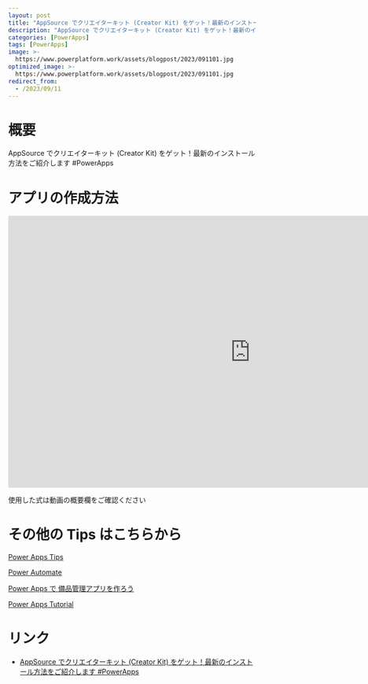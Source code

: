 ```yaml
---
layout: post
title: "AppSource でクリエイターキット (Creator Kit) をゲット！最新のインストール方法をご紹介します #PowerApps"
description: "AppSource でクリエイターキット (Creator Kit) をゲット！最新のインストール方法をご紹介します #PowerAppsを動画で分かりやすく解説"
categories: [PowerApps]
tags: [PowerApps]
image: >-
  https://www.powerplatform.work/assets/blogpost/2023/091101.jpg
optimized_image: >-
  https://www.powerplatform.work/assets/blogpost/2023/091101.jpg
redirect_from:
  - /2023/09/11
---
```



#  概要

AppSource でクリエイターキット (Creator Kit) をゲット！最新のインストール方法をご紹介します #PowerApps


# アプリの作成方法

<iframe width="983" height="553" src="https://www.youtube.com/embed/OzqBSgh5OI4" title="YouTube video player" frameborder="0" allow="accelerometer; autoplay; clipboard-write; encrypted-media; gyroscope; picture-in-picture" allowfullscreen></iframe>


使用した式は動画の概要欄をご確認ください


# その他の Tips はこちらから

[Power Apps Tips](https://www.youtube.com/watch?v=VrAQf3JQ7yM&list=PLVhFi1fb3DqakSLVMn22DDcySXh9jtzi- )


[Power Automate](https://www.youtube.com/watch?v=-YnJYT0ASEM&list=PLVhFi1fb3Dqbzic6GieqnLFgD3aTj-eHA)


[Power Apps で 備品管理アプリを作ろう](https://www.youtube.com/playlist?list=PLVhFi1fb3DqZM3HKb8Hea6XEL96990Fyn)


[Power Apps Tutorial](https://www.youtube.com/playlist?list=PLVhFi1fb3DqalxpL974VvAJvV4iWoSbe_)


# リンク


- [AppSource でクリエイターキット (Creator Kit) をゲット！最新のインストール方法をご紹介します #PowerApps](https://www.youtube.com/watch?v=OzqBSgh5OI4)

